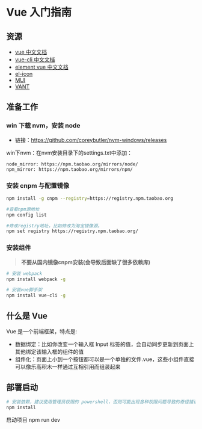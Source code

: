 # Vue 入门指南

## 资源

- [vue 中文文档](https://cn.vuejs.org/v2/guide/)
- [vue-cli 中文文档](https://cli.vuejs.org/zh/guide)
- [element vue 中文文档](https://element.eleme.io/#/zh-CN)
- [el-icon](https://element.eleme.io/#/zh-CN/component/icon)
- [MUI](https://dev.dcloud.net.cn/mui/)
- [VANT](https://youzan.github.io/vant/#/zh-CN/intro)

## 准备工作

### win 下载 nvm，安装 node
* 链接：https://github.com/coreybutler/nvm-windows/releases

win下nvm：在nvm安装目录下的settings.txt中添加：

```
node_mirror: https://npm.taobao.org/mirrors/node/
npm_mirror: https://npm.taobao.org/mirrors/npm/
```

### 安装 cnpm 与配置镜像

```bash
npm install -g cnpm --registry=https://registry.npm.taobao.org

#查看npm源地址
npm config list

#修改registry地址，比如修改为淘宝镜像源。
npm set registry https://registry.npm.taobao.org/
```

### 安装组件

>**不要从国内镜像cnpm安装(会导致后面缺了很多依赖库)**

```bash
# 安装 webpack
npm install webpack -g

# 安装vue脚手架
npm install vue-cli -g
```

## 什么是 Vue

Vue 是一个前端框架，特点是:

- 数据绑定：比如你改变一个输入框 Input 标签的值，会自动同步更新到页面上其他绑定该输入框的组件的值
- 组件化：页面上小到一个按钮都可以是一个单独的文件.vue，这些小组件直接可以像乐高积木一样通过互相引用而组装起来

## 部署启动

```bash
# 安装依赖，建议使用管理员权限的 powershell，否则可能出现各种权限问题导致的奇怪错误
npm install


```


启动项目
npm run dev